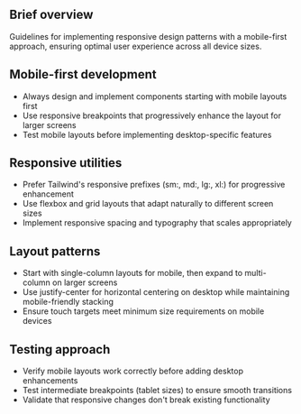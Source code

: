## Brief overview
Guidelines for implementing responsive design patterns with a mobile-first approach, ensuring optimal user experience across all device sizes.

## Mobile-first development
- Always design and implement components starting with mobile layouts first
- Use responsive breakpoints that progressively enhance the layout for larger screens
- Test mobile layouts before implementing desktop-specific features

## Responsive utilities
- Prefer Tailwind's responsive prefixes (sm:, md:, lg:, xl:) for progressive enhancement
- Use flexbox and grid layouts that adapt naturally to different screen sizes
- Implement responsive spacing and typography that scales appropriately

## Layout patterns
- Start with single-column layouts for mobile, then expand to multi-column on larger screens
- Use justify-center for horizontal centering on desktop while maintaining mobile-friendly stacking
- Ensure touch targets meet minimum size requirements on mobile devices

## Testing approach
- Verify mobile layouts work correctly before adding desktop enhancements
- Test intermediate breakpoints (tablet sizes) to ensure smooth transitions
- Validate that responsive changes don't break existing functionality
